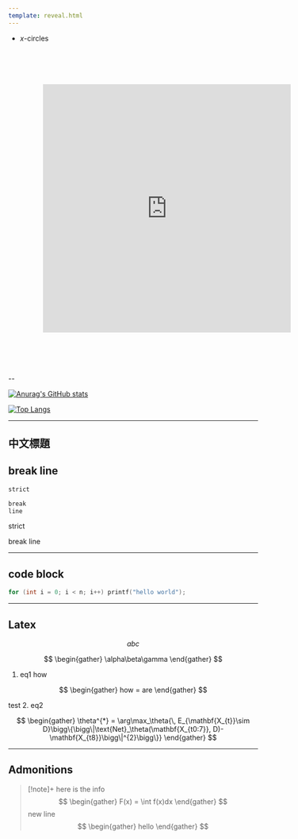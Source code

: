```yaml
---
template: reveal.html
---
```


- $x$-circles
<iframe src="https://www.desmos.com/calculator/wnjszznh1w?embed" width="500" height="500" style="padding: 70px" frameborder=0></iframe>

--

[![Anurag's GitHub stats](https://github-readme-stats.vercel.app/api?username=bhbbbbb&count_private=true&show_icons=true&theme=transparent)](https://github.com/anuraghazra/github-readme-stats)

[![Top Langs](https://github-readme-stats.vercel.app/api/top-langs/?username=bhbbbbb&layout=compact)](https://github.com/anuraghazra/github-readme-stats)

-----

## 中文標題

## break line

```md
strict

break
line
```
strict

break
line

---

## code block

```c
for (int i = 0; i < n; i++) printf("hello world");
```


---

## Latex

$$ abc $$

$$
\begin{gather}
\alpha\beta\gamma
\end{gather}
$$

1. eq1
how

$$
\begin{gather}
how = are
\end{gather}
$$

test
2. eq2

$$
\begin{gather}
\theta^{*} = \arg\max_\theta{\, E_{\mathbf{X_{t}}\sim D}\bigg\{\bigg\|\text{Net}_\theta(\mathbf{X_{t0:7}}, D)- \mathbf{X_{t8}}\bigg\|^{2}\bigg\}}
\end{gather}
$$


---

## Admonitions

> [!note]+
> here is the info
> $$
> \begin{gather}
> F(x) = \int f(x)dx
> \end{gather}
> $$
> new line
$$
\begin{gather}
hello
\end{gather}
$$


